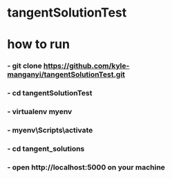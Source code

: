 # tangentSolutionTest

# how to run
###     - git clone https://github.com/kyle-manganyi/tangentSolutionTest.git
###     - cd tangentSolutionTest
###     - virtualenv myenv
###     - myenv\Scripts\activate
###     - cd tangent_solutions
###     - open http://localhost:5000 on your machine
